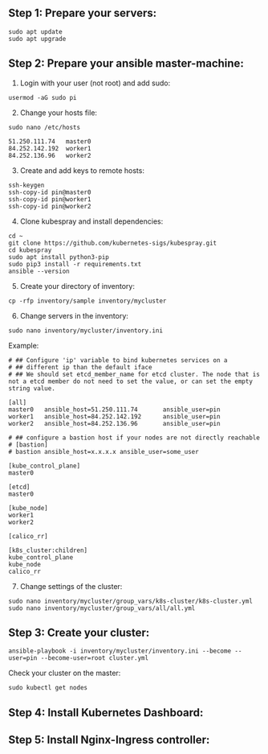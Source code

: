 ## Step 1: Prepare your servers:

```
sudo apt update
sudo apt upgrade
```


## Step 2: Prepare your ansible master-machine:

1) Login with your user (not root) and add sudo:

```
usermod -aG sudo pi
```

2) Change your hosts file:

```
sudo nano /etc/hosts
```
```
51.250.111.74   master0
84.252.142.192  worker1
84.252.136.96   worker2
```

3) Create and add keys to remote hosts:

```
ssh-keygen
ssh-copy-id pin@master0
ssh-copy-id pin@worker1
ssh-copy-id pin@worker2
```

4) Clone kubespray and install dependencies:

```
cd ~
git clone https://github.com/kubernetes-sigs/kubespray.git
cd kubespray
sudo apt install python3-pip
sudo pip3 install -r requirements.txt
ansible --version
```

5) Create your directory of inventory:

```
cp -rfp inventory/sample inventory/mycluster
```

6) Change servers in the inventory:

```
sudo nano inventory/mycluster/inventory.ini
```

Example: 

```
# ## Configure 'ip' variable to bind kubernetes services on a
# ## different ip than the default iface
# ## We should set etcd_member_name for etcd cluster. The node that is not a etcd member do not need to set the value, or can set the empty string value.

[all]
master0   ansible_host=51.250.111.74       ansible_user=pin
worker1   ansible_host=84.252.142.192      ansible_user=pin
worker2   ansible_host=84.252.136.96       ansible_user=pin

# ## configure a bastion host if your nodes are not directly reachable
# [bastion]
# bastion ansible_host=x.x.x.x ansible_user=some_user

[kube_control_plane]
master0

[etcd]
master0

[kube_node]
worker1
worker2

[calico_rr]

[k8s_cluster:children]
kube_control_plane
kube_node
calico_rr
```

7) Change settings of the cluster:

```
sudo nano inventory/mycluster/group_vars/k8s-cluster/k8s-cluster.yml
sudo nano inventory/mycluster/group_vars/all/all.yml
```

## Step 3: Create your cluster:

```
ansible-playbook -i inventory/mycluster/inventory.ini --become --user=pin --become-user=root cluster.yml
```

Check your cluster on the master: 

```
sudo kubectl get nodes
```

## Step 4: Install Kubernetes Dashboard:

## Step 5: Install Nginx-Ingress controller:

